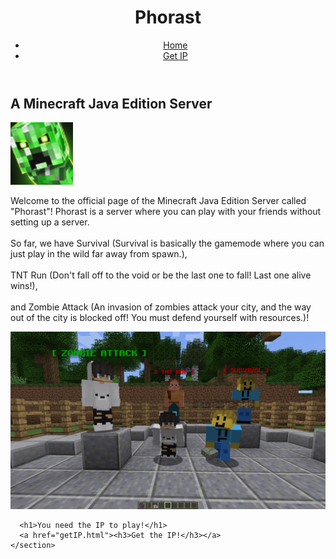 <!DOCTYPE html>
<html>

<head>
  <meta charset="utf-8">
  <meta name="viewport" content="width=device-width">
  <title>Phorast Java Edition Server</title>
  <link href="style.css" rel="stylesheet" type="text/css" />
  <link href="images/server-icon.png" rel="shortcut icon">
</head>

<body>
  <header>
    <div class="container">
      <div id="branding">
        <h1>Phorast</h1>
      </div>
      <nav>
        <ul>
          <li class="current"><a href="index.html">Home</a></li>
          <li><a href="getIP.html">Get IP</a></li>
        </ul>
      </nav>
    </div>
  </header>
  <div class="container">
    <section>
      <h2>A Minecraft Java Edition Server</h2>
      <img src="images/server-icon.png" height=100 width=100>
      <p>Welcome to the official page of the Minecraft Java Edition Server called "Phorast"! Phorast is a server where you can play with your friends without setting up a server. <br><br>So far, we have Survival (Survival is basically the gamemode where you can just play in the wild far away from spawn.), <br><br>TNT Run (Don't fall off to the void or be the last one to fall! Last one alive wins!), <br><br>and Zombie Attack (An invasion of zombies attack your city, and the way out of the city is blocked off! You must defend yourself with resources.)! </p>
      <img src="images/server-ingame-preview.png" id="in-game-server-preview">

      <h1>You need the IP to play!</h1>
      <a href="getIP.html"><h3>Get the IP!</h3></a>
    </section>
  </div>
  <script src="script.js"></script>
  <script src="https://replit.com/public/js/replit-badge-v2.js" theme="dark" position="bottom-right"></script>
</body>

</html>

